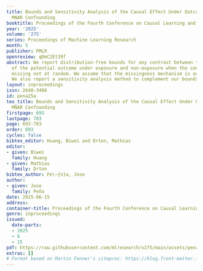 ```yaml
---
title: Bounds and Sensitivity Analysis of the Causal Effect Under Outcome-Independent
  MNAR Confounding
booktitle: Proceedings of the Fourth Conference on Causal Learning and Reasoning
year: '2025'
volume: '275'
series: Proceedings of Machine Learning Research
month: 5
publisher: PMLR
openreview: qDmC2Et39f
abstract: We report distribution-free bounds for any contrast between the probabilities
  of the potential outcome under exposure and non-exposure when the confounders are
  missing not at random. We assume that the missingness mechanism is outcome-independent.
  We also report a sensitivity analysis method to complement our bounds.
layout: inproceedings
issn: 2640-3498
id: pena25a
tex_title: Bounds and Sensitivity Analysis of the Causal Effect Under Outcome-Independent
  MNAR Confounding
firstpage: 693
lastpage: 703
page: 693-703
order: 693
cycles: false
bibtex_editor: Huang, Biwei and Drton, Mathias
editor:
- given: Biwei
  family: Huang
- given: Mathias
  family: Drton
bibtex_author: Pe\~{n}a, Jose
author:
- given: Jose
  family: Peña
date: 2025-06-15
address:
container-title: Proceedings of the Fourth Conference on Causal Learning and Reasoning
genre: inproceedings
issued:
  date-parts:
  - 2025
  - 6
  - 15
pdf: https://raw.githubusercontent.com/mlresearch/v275/main/assets/pena25a/pena25a.pdf
extras: []
# Format based on Martin Fenner's citeproc: https://blog.front-matter.io/posts/citeproc-yaml-for-bibliographies/
---
```

